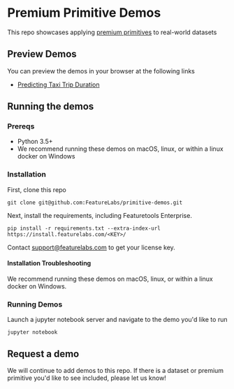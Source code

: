 # Premium Primitive Demos

This repo showcases applying [premium primitives](primitives.featurelabs.com) to real-world datasets


## Preview Demos

You can preview the demos in your browser at the following links 

* [Predicting Taxi Trip Duration](https://nbviewer.jupyter.org/github/FeatureLabs/primitive-demos/blob/master/NYC%20Taxi.ipynb)


## Running the demos

### Prereqs
* Python 3.5+
* We recommend running these demos on macOS, linux, or within a linux docker on Windows

### Installation

First, clone this repo

```
git clone git@github.com:FeatureLabs/primitive-demos.git
```

Next, install the requirements, including Featuretools Enterprise.

```
pip install -r requirements.txt --extra-index-url https://install.featurelabs.com/<KEY>/
```
Contact support@featurelabs.com to get your license key. 

#### Installation Troubleshooting

We recommend running these demos on macOS, linux, or within a linux docker on Windows.



### Running Demos

Launch a jupyter notebook server and navigate to the demo you'd like to run

```
jupyter notebook
```

## Request a demo

We will continue to add demos to this repo. If there is a dataset or premium primitive you'd like to see included, please let us know! 
